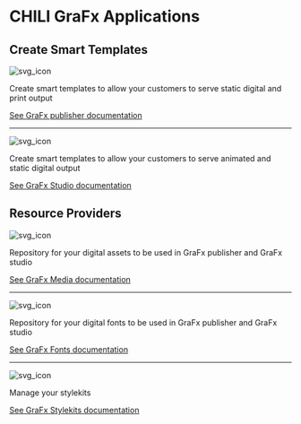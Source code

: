 # CHILI GraFx Applications

## Create Smart Templates

![svg_icon](https://chilipublishdocs.imgix.net/logos/CHILI_LOGOS_OK_publisher.svg)

Create smart templates to allow your customers to serve static digital and print output

[See GraFx publisher documentation](/GraFx-Publisher/)

---

![svg_icon](https://chilipublishdocs.imgix.net/logos/CHILI_LOGOS_OK-09.svg)

Create smart templates to allow your customers to serve animated and static digital output

[See GraFx Studio documentation](/GraFx-Studio/)

## Resource Providers

![svg_icon](https://chilipublishdocs.imgix.net/logos/CHILI_LOGOS_OK-11.svg)

Repository for your digital assets to be used in GraFx publisher and GraFx studio

[See GraFx Media documentation](/GraFx-Media/)

---

![svg_icon](https://chilipublishdocs.imgix.net/logos/CHILI_LOGOS_OK-07.svg)

Repository for your digital fonts to be used in GraFx publisher and GraFx studio

[See GraFx Fonts documentation](/GraFx-Fonts/)

---

![svg_icon](https://chilipublishdocs.imgix.net/logos/CHILI_LOGOS-Stylekits-1.svg)

Manage your stylekits

[See GraFx Stylekits documentation](/GraFx-Stylekits/)